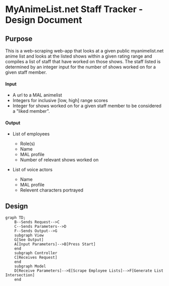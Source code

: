 # MyAnimeList.net Staff Tracker - Design Document

## Purpose
This is a web-scraping web-app that looks at a given public myanimelist.net anime list 
and looks at the listed shows within a given rating range and compiles a list of staff
that have worked on those shows. The staff listed is determined by an integer input
for the number of shows worked on for a given staff member. 

#### Input
* A url to a MAL animelist
* Integers for inclusive [low, high] range scores
* Integer for shows worked on for a given staff member to be considered a "liked member".
  
#### Output
* List of employees
  * Role(s)
  * Name
  * MAL profile
  * Number of relevant shows worked on

* List of voice actors
  * Name
  * MAL profile
  * Relevent characters portrayed

## Design

```mermaid
graph TD;
    B--Sends Request-->C
    C--Sends Parameters-->D
    F--Sends Output-->G
    subgraph View
    G[See Output]
    A[Input Parameters]-->B[Press Start]
    end
    subgraph Controller
    C[Receives Request]
    end
    subgraph Model
    D[Receive Parameters]-->E[Scrape Employee Lists]-->F[Generate List Intersection]
    end

```